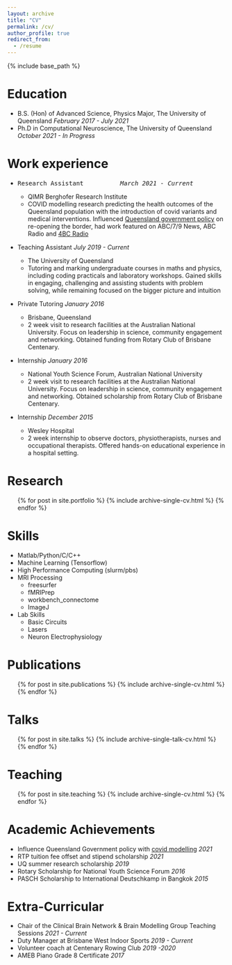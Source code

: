 ```yaml
---
layout: archive
title: "CV"
permalink: /cv/
author_profile: true
redirect_from:
  - /resume
---
```


{% include base_path %}

Education
======
* B.S. (Hon) of Advanced Science, Physics Major, The University of Queensland         *February 2017 - July 2021*
* Ph.D in Computational Neuroscience, The University of Queensland                    *October 2021 - In Progress*

Work experience
======
* <pre>Research Assistant          <i>March 2021 - Current</i></pre>
  * QIMR Berghofer Research Institute
  * COVID modelling research predicting the health outcomes of the Queensland population with the introduction of covid variants and medical interventions. Influenced [Queensland government policy](https://www.covid19.qld.gov.au/__data/assets/pdf_file/0030/216939/qimr-berghofer-modelling-covid-in-qld-report.pdf) on re-opening the border, had work featured on ABC/7/9 News, ABC Radio and [4BC Radio](https://www.4bc.com.au/hundreds-of-queenslanders-could-die-as-state-reopens-borders-modelling-predicts/)

* Teaching Assistant                                                                 *July 2019 - Current*
  * The University of Queensland 
  * Tutoring and marking undergraduate courses in maths and physics, including coding practicals and laboratory workshops. Gained skills in engaging, challenging and assisting students with problem solving, while remaining focused on the bigger picture and intuition


* Private Tutoring                                                                   *January 2016* 
  * Brisbane, Queensland
  * 2 week visit to research facilities at the Australian National University. Focus on leadership in science,
community engagement and networking. Obtained funding from Rotary Club of Brisbane Centenary.

* Internship                                                                         *January 2016* 
  * National Youth Science Forum, Australian National University
  * 2 week visit to research facilities at the Australian National University. Focus on leadership in science, community engagement and networking. Obtained scholarship from Rotary Club of Brisbane Centenary.


* Internship                                                                         *December 2015* 
  * Wesley Hospital
  * 2 week internship to observe doctors, physiotherapists, nurses and occupational therapists. Offered hands-on educational experience in a hospital setting.
  
Research
======
  <ul>{% for post in site.portfolio %}
    {% include archive-single-cv.html %}
  {% endfor %}</ul>

Skills
======
* Matlab/Python/C/C++
* Machine Learning (Tensorflow)
* High Performance Computing (slurm/pbs)
* MRI Processing
  * freesurfer
  * fMRIPrep
  * workbench_connectome
  * ImageJ
* Lab Skills
  * Basic Circuits 
  * Lasers
  * Neuron Electrophysiology 

Publications
======
  <ul>{% for post in site.publications %}
    {% include archive-single-cv.html %}
  {% endfor %}</ul>
  
Talks
======
  <ul>{% for post in site.talks %}
    {% include archive-single-talk-cv.html %}
  {% endfor %}</ul>
  
Teaching
======
  <ul>{% for post in site.teaching %}
    {% include archive-single-cv.html %}
  {% endfor %}</ul>
  
Academic Achievements
======
* Influence Queensland Government policy with [covid modelling](https://www.covid19.qld.gov.au/__data/assets/pdf_file/0030/216939/qimr-berghofer-modelling-covid-in-qld-report.pdf)                                    *2021*
* RTP tuition fee offset and stipend scholarship                                     *2021*
* UQ summer research scholarship                                                     *2019*
* Rotary Scholarship for National Youth Science Forum                                *2016*
* PASCH Scholarship to International Deutschkamp in Bangkok                          *2015*

Extra-Curricular
======
* Chair of the Clinical Brain Network & Brain Modelling Group Teaching Sessions      *2021 - Current*
* Duty Manager at Brisbane West Indoor Sports                                        *2019 - Current*
* Volunteer coach at Centenary Rowing Club                                           *2019 -2020*
* AMEB Piano Grade 8 Certificate                                                     *2017*
